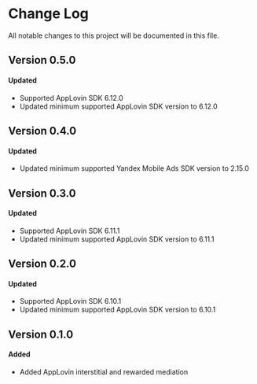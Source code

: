 # Change Log
All notable changes to this project will be documented in this file.

## Version 0.5.0

#### Updated
* Supported AppLovin SDK 6.12.0
* Updated minimum supported AppLovin SDK version to 6.12.0

## Version 0.4.0

#### Updated
* Updated minimum supported Yandex Mobile Ads SDK version to 2.15.0

## Version 0.3.0

#### Updated
* Supported AppLovin SDK 6.11.1
* Updated minimum supported AppLovin SDK version to 6.11.1

## Version 0.2.0

#### Updated
* Supported AppLovin SDK 6.10.1
* Updated minimum supported AppLovin SDK version to 6.10.1

## Version 0.1.0

#### Added
* Added AppLovin interstitial and rewarded mediation
